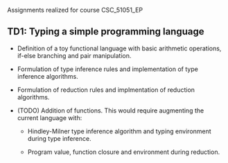 Assignments realized for course CSC_51051_EP

## TD1: Typing a simple programming language

- Definition of a toy functional language with basic arithmetic operations, if-else branching and pair manipulation.

- Formulation of type inference rules and implementation of type inference algorithms.

- Formulation of reduction rules and implmentation of reduction algorithms.

- (TODO) Addition of functions. This would require augmenting the current language with:

    - Hindley-Milner type inference algorithm and typing environment during type inference.
    
    - Program value, function closure and environment during reduction.
